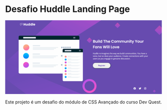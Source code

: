 # Desafio Huddle Landing Page

<img src="./tela-lading-page-huddle.gif">

Este projeto é um desafio do módulo de CSS Avançado do curso Dev Quest. 


